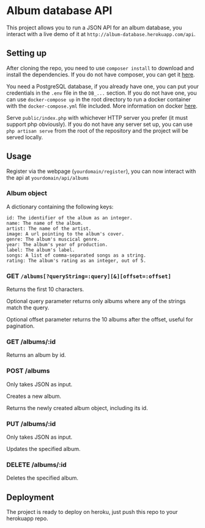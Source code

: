 # Album database API

This project allows you to run a JSON API for an album database, you interact with a live demo of it at `http://album-database.herokuapp.com/api`.

## Setting up

After cloning the repo, you need to use `composer install` to download and install the dependencies. If you do not have composer, you can get it [here](https://getcomposer.org/).

You need a PostgreSQL database, if you already have one, you can put your credentials in the `.env` file in the `DB_...` section. If you do not have one, you can use `docker-compose up` in the root directory to run a docker container with the `docker-compose.yml` file included. More information on docker [here](https://www.docker.com/).

Serve `public/index.php` with whichever HTTP server you prefer (it must support php obviously). If you do not have any server set up, you can use `php artisan serve` from the root of the repository and the project will be served locally.

## Usage

Register via the webpage (`yourdomain/register`), you can now interact with the api at `yourdomain/api/albums`

### Album object

A dictionary containing the following keys:

    id: The identifier of the album as an integer.
    name: The name of the album.
    artist: The name of the artist.
    image: A url pointing to the album's cover.
    genre: The album's muscical genre.
    year: The album's year of production.
    label: The album's label.
    songs: A list of comma-separated songs as a string.
    rating: The album's rating as an integer, out of 5.
    
### GET `/albums[?queryString=:query][&][offset=:offset]`

Returns the first 10 characters.

Optional query parameter returns only albums where any of the strings match the query.

Optional offset parameter returns the 10 albums after the offset, useful for pagination.

### GET /albums/:id

Returns an album by id.

### POST /albums

Only takes JSON as input.

Creates a new album.

Returns the newly created album object, including its id.

### PUT /albums/:id

Only takes JSON as input.

Updates the specified album.

### DELETE /albums/:id

Deletes the specified album.

## Deployment

The project is ready to deploy on heroku, just push this repo to your herokuapp repo.
